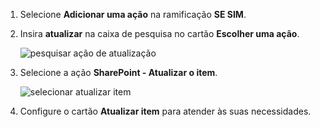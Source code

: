 1. Selecione **Adicionar uma ação** na ramificação **SE SIM**.
2. Insira **atualizar** na caixa de pesquisa no cartão **Escolher uma ação**.
   
    ![pesquisar ação de atualização](includes/media/modern-approvals/search-update-item.png)
3. Selecione a ação **SharePoint - Atualizar o item**.
   
    ![selecionar atualizar item](includes/media/modern-approvals/select-update-item-yes.png)
4. Configure o cartão **Atualizar item** para atender às suas necessidades.


